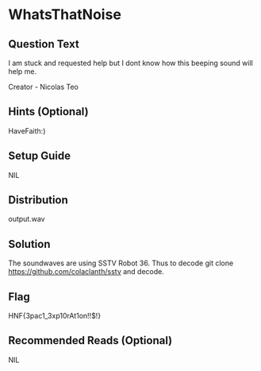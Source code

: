 # WhatsThatNoise

## Question Text
I am stuck and requested help but I dont know how this beeping sound will help me.

Creator - Nicolas Teo

## Hints (Optional)
HaveFaith:)

## Setup Guide
NIL

## Distribution
output.wav

## Solution
The soundwaves are using SSTV Robot 36. Thus to decode
git clone https://github.com/colaclanth/sstv
and decode. 


## Flag
HNF{3pac1_3xp10rAt1on!!$!}

## Recommended Reads (Optional)
NIL
